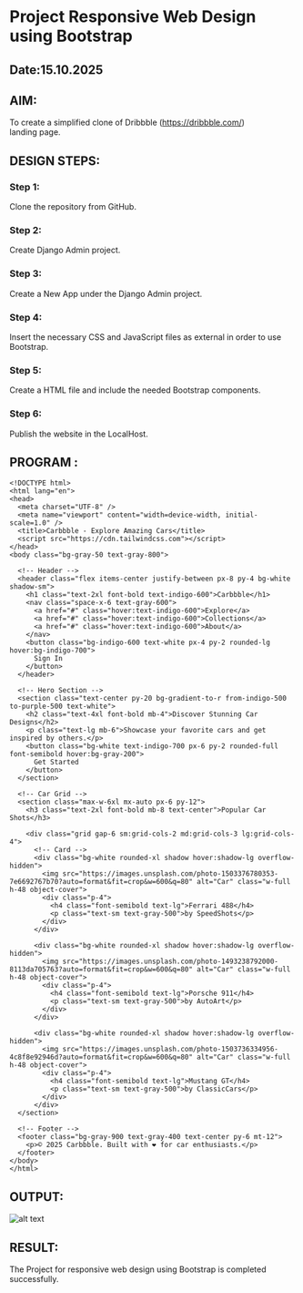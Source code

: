 # Project Responsive Web Design using Bootstrap
## Date:15.10.2025

## AIM:
To create a simplified clone of Dribbble (https://dribbble.com/) landing page.


## DESIGN STEPS:

### Step 1:
Clone the repository from GitHub.

### Step 2:
Create Django Admin project.

### Step 3:
Create a New App under the Django Admin project.

### Step 4:
Insert the necessary CSS and JavaScript files as external in order to use Bootstrap.

### Step 5:
Create a HTML file and include the needed Bootstrap components.

### Step 6:
Publish the website in the LocalHost.

## PROGRAM :

```
<!DOCTYPE html>
<html lang="en">
<head>
  <meta charset="UTF-8" />
  <meta name="viewport" content="width=device-width, initial-scale=1.0" />
  <title>Carbbble - Explore Amazing Cars</title>
  <script src="https://cdn.tailwindcss.com"></script>
</head>
<body class="bg-gray-50 text-gray-800">

  <!-- Header -->
  <header class="flex items-center justify-between px-8 py-4 bg-white shadow-sm">
    <h1 class="text-2xl font-bold text-indigo-600">Carbbble</h1>
    <nav class="space-x-6 text-gray-600">
      <a href="#" class="hover:text-indigo-600">Explore</a>
      <a href="#" class="hover:text-indigo-600">Collections</a>
      <a href="#" class="hover:text-indigo-600">About</a>
    </nav>
    <button class="bg-indigo-600 text-white px-4 py-2 rounded-lg hover:bg-indigo-700">
      Sign In
    </button>
  </header>

  <!-- Hero Section -->
  <section class="text-center py-20 bg-gradient-to-r from-indigo-500 to-purple-500 text-white">
    <h2 class="text-4xl font-bold mb-4">Discover Stunning Car Designs</h2>
    <p class="text-lg mb-6">Showcase your favorite cars and get inspired by others.</p>
    <button class="bg-white text-indigo-700 px-6 py-2 rounded-full font-semibold hover:bg-gray-200">
      Get Started
    </button>
  </section>

  <!-- Car Grid -->
  <section class="max-w-6xl mx-auto px-6 py-12">
    <h3 class="text-2xl font-bold mb-8 text-center">Popular Car Shots</h3>

    <div class="grid gap-6 sm:grid-cols-2 md:grid-cols-3 lg:grid-cols-4">
      <!-- Card -->
      <div class="bg-white rounded-xl shadow hover:shadow-lg overflow-hidden">
        <img src="https://images.unsplash.com/photo-1503376780353-7e6692767b70?auto=format&fit=crop&w=600&q=80" alt="Car" class="w-full h-48 object-cover">
        <div class="p-4">
          <h4 class="font-semibold text-lg">Ferrari 488</h4>
          <p class="text-sm text-gray-500">by SpeedShots</p>
        </div>
      </div>

      <div class="bg-white rounded-xl shadow hover:shadow-lg overflow-hidden">
        <img src="https://images.unsplash.com/photo-1493238792000-8113da705763?auto=format&fit=crop&w=600&q=80" alt="Car" class="w-full h-48 object-cover">
        <div class="p-4">
          <h4 class="font-semibold text-lg">Porsche 911</h4>
          <p class="text-sm text-gray-500">by AutoArt</p>
        </div>
      </div>

      <div class="bg-white rounded-xl shadow hover:shadow-lg overflow-hidden">
        <img src="https://images.unsplash.com/photo-1503736334956-4c8f8e92946d?auto=format&fit=crop&w=600&q=80" alt="Car" class="w-full h-48 object-cover">
        <div class="p-4">
          <h4 class="font-semibold text-lg">Mustang GT</h4>
          <p class="text-sm text-gray-500">by ClassicCars</p>
        </div>
      </div>
  </section>

  <!-- Footer -->
  <footer class="bg-gray-900 text-gray-400 text-center py-6 mt-12">
    <p>© 2025 Carbbble. Built with ❤️ for car enthusiasts.</p>
  </footer>
</body>
</html>

```

## OUTPUT:
![alt text](../../image.png)

## RESULT:
The Project for responsive web design using Bootstrap is completed successfully.
